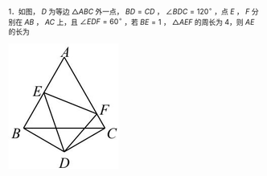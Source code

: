 1．如图， $D$ 为等边 $\triangle A B C$ 外一点， $B D { = } C D$ ， $\angle B D C = 1 2 0 ^ { \circ }$ ，点 $E$ ， $F$ 分别在 $A B$ ， $A C$ 上，且 $\angle E D F { = } 6 0 ^ { \circ }$ ，若 $B E { = } 1$ ， $\triangle A E F$ 的周长为 4，则 $A E$ 的长为

![](<../../qs_image_DB/专题1-1_一网打尽全等三角形模型_·十个模型（解析版）/ce7a81867ce01bb528c766fde980a1fbf24f29f9071e8b9cdfecdc0fccaaaf03.jpg>)
